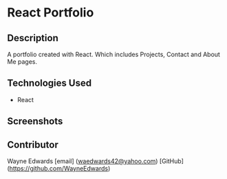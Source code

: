 # **React Portfolio**

## **Description**

A portfolio created with React. Which includes Projects, Contact and About Me pages.

## **Technologies Used**

- React

## **Screenshots**

## Contributor

Wayne Edwards
[email] (waedwards42@yahoo.com)
[GitHub] (<https://github.com/WayneEdwards>)
